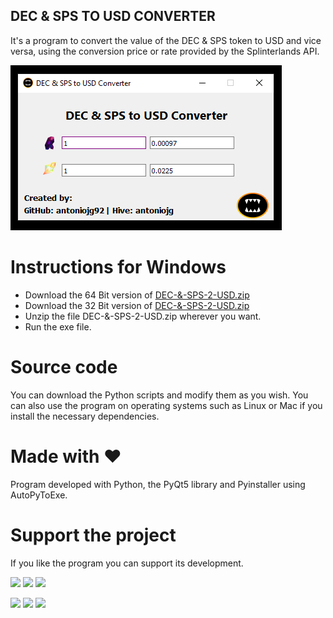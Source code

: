 ## DEC & SPS TO USD CONVERTER

It's a program to convert the value of the DEC & SPS token to USD and vice versa, using the conversion price or rate provided by the Splinterlands API.

![program-window](program-window.png)

# Instructions for Windows
- Download the 64 Bit version of [DEC-&-SPS-2-USD.zip](https://github.com/AntonioJG92/Conversor-DEC-SPS-2-USD-APIS/raw/main/DEC-&-SPS-2-USD-64BIT.zip)
- Download the 32 Bit version of [DEC-&-SPS-2-USD.zip](https://github.com/AntonioJG92/Conversor-DEC-SPS-2-USD-APIS/raw/main/DEC-&-SPS-2-USD-32BIT.zip)
- Unzip the file DEC-&-SPS-2-USD.zip wherever you want.
- Run the exe file.

# Source code
You can download the Python scripts and modify them as you wish. You can also use the program on operating systems such as Linux or Mac if you install the necessary dependencies.

# Made with ❤️
Program developed with Python, the PyQt5 library and Pyinstaller using AutoPyToExe.

# Support the project
If you like the program you can support its development.

[![](https://img.shields.io/badge/1%20HIVE-8e8e8e?style=for-the-badge&labelColor=101010)](https://hivesigner.com/sign/transfer?to=antoniojg&amount=1%20HIVE) [![](https://img.shields.io/badge/5%20HIVE-8e8e8e?style=for-the-badge&labelColor=101010)](https://hivesigner.com/sign/transfer?to=antoniojg&amount=5%20HIVE) [![](https://img.shields.io/badge/10%20HIVE-8e8e8e?style=for-the-badge&labelColor=101010)](https://hivesigner.com/sign/transfer?to=antoniojg&amount=10%20HIVE)

[![](https://img.shields.io/badge/1%20HBD-8e8e8e?style=for-the-badge&labelColor=101010)](https://hivesigner.com/sign/transfer?to=antoniojg&amount=1%20HBD) [![](https://img.shields.io/badge/5%20HBD-8e8e8e?style=for-the-badge&labelColor=101010)](https://hivesigner.com/sign/transfer?to=antoniojg&amount=5%20HBD) [![](https://img.shields.io/badge/10%20HBD-8e8e8e?style=for-the-badge&labelColor=101010)](https://hivesigner.com/sign/transfer?to=antoniojg&amount=10%20HBD)
